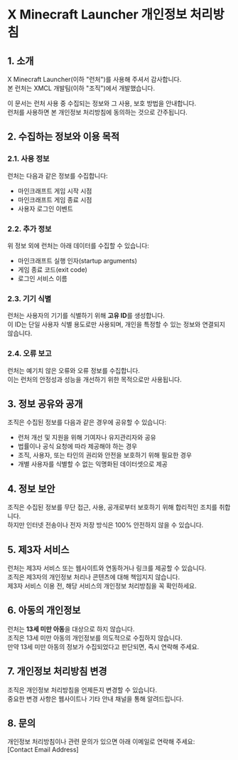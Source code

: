 # X Minecraft Launcher 개인정보 처리방침

## 1. 소개

X Minecraft Launcher(이하 "런처")를 사용해 주셔서 감사합니다.  
본 런처는 XMCL 개발팀(이하 "조직")에서 개발했습니다.  

이 문서는 런처 사용 중 수집되는 정보와 그 사용, 보호 방법을 안내합니다.  
런처를 사용하면 본 개인정보 처리방침에 동의하는 것으로 간주됩니다.

## 2. 수집하는 정보와 이용 목적

### 2.1. 사용 정보

런처는 다음과 같은 정보를 수집합니다:

- 마인크래프트 게임 시작 시점  
- 마인크래프트 게임 종료 시점  
- 사용자 로그인 이벤트  

### 2.2. 추가 정보

위 정보 외에 런처는 아래 데이터를 수집할 수 있습니다:

- 마인크래프트 실행 인자(startup arguments)  
- 게임 종료 코드(exit code)  
- 로그인 서비스 이름  

### 2.3. 기기 식별

런처는 사용자의 기기를 식별하기 위해 **고유 ID**를 생성합니다.  
이 ID는 단일 사용자 식별 용도로만 사용되며, 개인을 특정할 수 있는 정보와 연결되지 않습니다.

### 2.4. 오류 보고

런처는 예기치 않은 오류와 오류 정보를 수집합니다.  
이는 런처의 안정성과 성능을 개선하기 위한 목적으로만 사용됩니다.

## 3. 정보 공유와 공개

조직은 수집된 정보를 다음과 같은 경우에 공유할 수 있습니다:

- 런처 개선 및 지원을 위해 기여자나 유지관리자와 공유  
- 법률이나 공식 요청에 따라 제공해야 하는 경우  
- 조직, 사용자, 또는 타인의 권리와 안전을 보호하기 위해 필요한 경우  
- 개별 사용자를 식별할 수 없는 익명화된 데이터셋으로 제공  

## 4. 정보 보안

조직은 수집된 정보를 무단 접근, 사용, 공개로부터 보호하기 위해 합리적인 조치를 취합니다.  
하지만 인터넷 전송이나 전자 저장 방식은 100% 안전하지 않을 수 있습니다.

## 5. 제3자 서비스

런처는 제3자 서비스 또는 웹사이트와 연동하거나 링크를 제공할 수 있습니다.  
조직은 제3자의 개인정보 처리나 콘텐츠에 대해 책임지지 않습니다.  
제3자 서비스 이용 전, 해당 서비스의 개인정보 처리방침을 꼭 확인하세요.

## 6. 아동의 개인정보

런처는 **13세 미만 아동**을 대상으로 하지 않습니다.  
조직은 13세 미만 아동의 개인정보를 의도적으로 수집하지 않습니다.  
만약 13세 미만 아동의 정보가 수집되었다고 판단되면, 즉시 연락해 주세요.

## 7. 개인정보 처리방침 변경

조직은 개인정보 처리방침을 언제든지 변경할 수 있습니다.  
중요한 변경 사항은 웹사이트나 기타 안내 채널을 통해 알려드립니다.

## 8. 문의

개인정보 처리방침이나 관련 문의가 있으면 아래 이메일로 연락해 주세요:  
[Contact Email Address]
